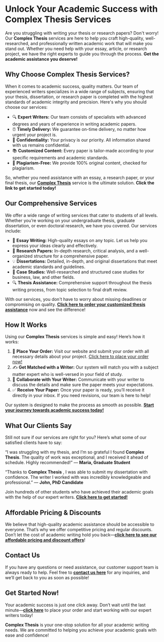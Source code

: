 # Unlock Your Academic Success with Complex Thesis Services

Are you struggling with writing your thesis or research papers? Don't worry! Our **Complex Thesis** services are here to help you craft high-quality, well-researched, and professionally written academic work that will make you stand out. Whether you need help with your essay, article, or research project, we have the right experts to guide you through the process. **Get the academic assistance you deserve!**

## Why Choose Complex Thesis Services?

When it comes to academic success, quality matters. Our team of experienced writers specializes in a wide range of subjects, ensuring that your thesis, dissertation, or research paper is completed with the highest standards of academic integrity and precision. Here's why you should choose our services:

- 🔍 **Expert Writers:** Our team consists of specialists with advanced degrees and years of experience in writing academic papers.
- ⏰ **Timely Delivery:** We guarantee on-time delivery, no matter how urgent your project is.
- 🔐 **Confidentiality:** Your privacy is our priority. All information shared with us remains confidential.
- 📚 **Customized Content:** Every paper is tailor-made according to your specific requirements and academic standards.
- 💯 **Plagiarism-Free:** We provide 100% original content, checked for plagiarism.

So, whether you need assistance with an essay, a research paper, or your final thesis, our **[Complex Thesis](https://tinyurl.com/topessay?keyword=complex+thesis)** service is the ultimate solution. **Click the link to get started today!**

## Our Comprehensive Services

We offer a wide range of writing services that cater to students of all levels. Whether you’re working on your undergraduate thesis, graduate dissertation, or even doctoral research, we have you covered. Our services include:

- 📝 **Essay Writing:** High-quality essays on any topic. Let us help you express your ideas clearly and effectively.
- 📖 **Research Papers:** In-depth research, critical analysis, and a well-organized structure for a comprehensive paper.
- 💡 **Dissertations:** Detailed, in-depth, and original dissertations that meet academic standards and guidelines.
- 🔬 **Case Studies:** Well-researched and structured case studies for business, law, and other fields.
- 🔍 **Thesis Assistance:** Comprehensive support throughout the thesis writing process, from topic selection to final draft review.

With our services, you don't have to worry about missing deadlines or compromising on quality. **[Click here to order your customized thesis assistance](https://tinyurl.com/topessay?keyword=complex+thesis)** now and see the difference!

## How It Works

Using our **Complex Thesis** services is simple and easy! Here’s how it works:

1. 📲 **Place Your Order:** Visit our website and submit your order with all necessary details about your project. [Click here to place your order now!](https://tinyurl.com/topessay?keyword=complex+thesis)
2. ✍️ **Get Matched with a Writer:** Our system will match you with a subject matter expert who is well-versed in your field of study.
3. 🔄 **Collaborate with Your Writer:** Communicate with your writer to discuss the details and make sure the paper meets your expectations.
4. ✅ **Receive Your Paper:** Once your paper is ready, you’ll receive it directly in your inbox. If you need revisions, our team is here to help!

Our system is designed to make the process as smooth as possible. **[Start your journey towards academic success today!](https://tinyurl.com/topessay?keyword=complex+thesis)**

## What Our Clients Say

Still not sure if our services are right for you? Here’s what some of our satisfied clients have to say:

“I was struggling with my thesis, and I’m so grateful I found **Complex Thesis**. The quality of work was exceptional, and I received it ahead of schedule. Highly recommended!” — **Maria, Graduate Student**

“Thanks to **Complex Thesis** , I was able to submit my dissertation with confidence. The writer I worked with was incredibly knowledgeable and professional.” — **John, PhD Candidate**

Join hundreds of other students who have achieved their academic goals with the help of our expert writers. **[Click here to get started!](https://tinyurl.com/topessay?keyword=complex+thesis)**

## Affordable Pricing & Discounts

We believe that high-quality academic assistance should be accessible to everyone. That’s why we offer competitive pricing and regular discounts. Don’t let the cost of academic writing hold you back—**[click here to see our affordable pricing and discount offers](https://tinyurl.com/topessay?keyword=complex+thesis)**!

## Contact Us

If you have any questions or need assistance, our customer support team is always ready to help. Feel free to **[contact us here](https://tinyurl.com/topessay?keyword=complex+thesis)** for any inquiries, and we’ll get back to you as soon as possible!

## Get Started Now!

Your academic success is just one click away. Don’t wait until the last minute—**[click here](https://tinyurl.com/topessay?keyword=complex+thesis)** to place your order and start working with our expert writers today!

**Complex Thesis** is your one-stop solution for all your academic writing needs. We are committed to helping you achieve your academic goals with ease and confidence!
